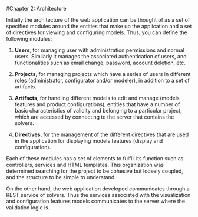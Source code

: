 #Chapter 2: Architecture

Initially the architecture of the web application can be thought of as a set of specified modules around the entities that make up the application and a set of directives for viewing and configuring models. Thus, you can define the following modules:

1. **Users**, for managing user with administration permissions and normal users. Similarly it manages the associated authentication of users, and functionalities such as email change, password, account deletion, etc.

2. **Projects**, for managing projects which have a series of users in different roles (administrator, configurator and/or modeler), in addition to a set of artifacts.

3. **Artifacts**, for handling different models to edit and manage (models features and product configurations), entities that have a number of basic characteristics of validity and belonging to a particular project, which are accessed by connecting to the server that contains the solvers.

4. **Directives**, for the management of the different directives that are used in the application for displaying models features (display and configuration).

Each of these modules has a set of elements to fulfill its function such as controllers, services and HTML templates. This organization was determined searching for the project to be cohesive but loosely coupled, and the structure to be simple to understand.  

On the other hand, the web application developed communicates through a REST service of solvers. Thus the services associated with the visualization and configuration features models communicates to the server where the validation logic is.